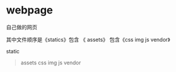 # webpage
自己做的网页


其中文件顺序是《statics》包含 《 assets》 包含《css img js vendor》

static 
 >assets
  >css
  >img
  >js
  >vendor
